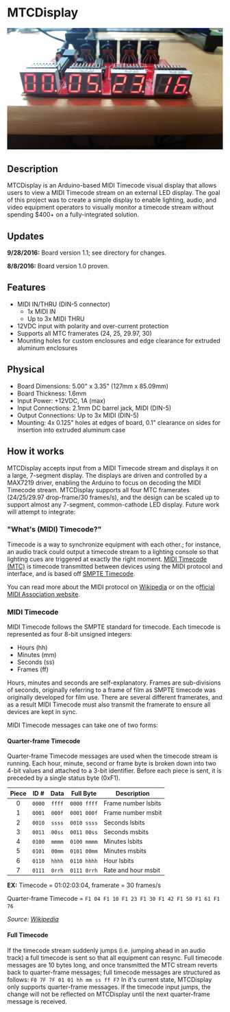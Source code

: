 # MTCDisplay

![Front](/PCB/V1.1/Front.jpg)

## Description
MTCDisplay is an Arduino-based MIDI Timecode visual display that allows users to view a MIDI Timecode stream on an external LED display. The goal of this project was to create a simple display to enable lighting, audio, and video equipment operators to visually monitor a timecode stream without spending $400+ on a fully-integrated solution.

## Updates
**9/28/2016:** Board version 1.1; see directory for changes.

**8/8/2016:** Board version 1.0 proven.

## Features
* MIDI IN/THRU (DIN-5 connector)
  * 1x MIDI IN
  * Up to 3x MIDI THRU
* 12VDC input with polarity and over-current protection
* Supports all MTC framerates (24, 25, 29.97, 30)
* Mounting holes for custom enclosures and edge clearance for extruded aluminum enclosures

## Physical
* Board Dimensions: 5.00" x 3.35" (127mm x 85.09mm)
* Board Thickness: 1.6mm
* Input Power: +12VDC, 1A (max)
* Input Connections: 2.1mm DC barrel jack, MIDI (DIN-5)
* Output Connections: Up to 3x MIDI (DIN-5)
* Mounting: 4x 0.125" holes at edges of board, 0.1" clearance on sides for insertion into extruded aluminum case


## How it works
MTCDisplay accepts input from a MIDI Timecode stream and displays it on a large, 7-segment display. The displays are driven and controlled by a MAX7219 driver, enabling the Arduino to focus on decoding the MIDI Timecode stream. MTCDisplay supports all four MTC framerates (24/25/29.97 drop-frame/30 frames/s), and the design can be scaled up to support almost any 7-segment, common-cathode LED display. Future work will attempt to integrate:


### "What's (MIDI) Timecode?"

Timecode is a way to synchronize equipment with each other.; for instance, an audio track could output a timecode stream to a lighting console so that lighting cues are triggered at exactly the right moment. [MIDI Timecode (MTC)](https://en.wikipedia.org/wiki/MIDI_timecode) is timecode transmitted between devices using the MIDI protocol and interface, and is based off [SMPTE Timecode](https://en.wikipedia.org/wiki/SMPTE_timecode). 

You can read more about the MIDI protocol on [Wikipedia](https://en.wikipedia.org/wiki/MIDI) or on the o[fficial MIDI Association website](https://www.midi.org/). 

### MIDI Timecode

MIDI Timecode follows the SMPTE standard for timecode. Each timecode is represented as four 8-bit unsigned integers:
* Hours (hh)
* Minutes (mm)
* Seconds (ss)
* Frames (ff)

Hours, minutes and seconds are self-explanatory. Frames are sub-divisions of seconds, originally referring to a frame of film as SMPTE timecode was originally developed for film use. There are several different framerates, and as a result MIDI Timecode must also transmit the framerate to ensure all devices are kept in sync.

MIDI Timecode messages can take one of two forms:

#### Quarter-frame Timecode

Quarter-frame Timecode messages are used when the timecode stream is running. Each hour, minute, second or frame byte is broken down into two 4-bit values and attached to a 3-bit identifier. Before each piece is sent, it is preceded by a single status byte (0xF1).

| Piece |  ID #  |  Data  |  Full Byte  | Description         |
|:-----:|:------:|:------:|:-----------:|---------------------|
| 0     | `0000` | `ffff` | `0000 ffff` | Frame number lsbits |
| 1     | `0001` | `000f` | `0001 000f` | Frame number msbit  |
| 2     | `0010` | `ssss` | `0010 ssss` | Seconds lsbits      |
| 3     | `0011` | `00ss` | `0011 00ss` | Seconds msbits      |
| 4     | `0100` | `mmmm` | `0100 mmmm` | Minutes lsbits      |
| 5     | `0101` | `00mm` | `0101 00mm` | Minutes msbits      |
| 6     | `0110` | `hhhh` | `0110 hhhh` | Hour lsbits         |
| 7     | `0111` | `0rrh` | `0111 0rrh` | Rate and hour msbit |

**EX:** Timecode = 01:02:03:04, framerate = 30 frames/s

Quarter-frame Timecode = `F1 04 F1 10 F1 23 F1 30 F1 42 F1 50 F1 61 F1 76`

*Source: [Wikipedia](https://en.wikipedia.org/wiki/MIDI_timecode)*

#### Full Timecode

If the timecode stream suddenly jumps (i.e. jumping ahead in an audio track) a full timecode is sent so that all equipment can resync. Full timecode messages are 10 bytes long, and once transmitted the MTC stream reverts back to quarter-frame messages; full timecode messages are structured as follows:
	`F0 7F 7F 01 01 hh mm ss ff F7`
In it's current state, MTCDisplay only supports quarter-frame messages. If the timecode input jumps, the change will not be reflected on MTCDisplay until the next quarter-frame message is received.
